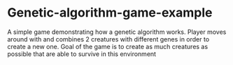 # Genetic-algorithm-game-example
A simple game demonstrating how a genetic algorithm works. Player moves around with and combines 2 creatures with different genes in order to create a new one. Goal of the game is to create as much creatures as possible that are able to survive in this environment
